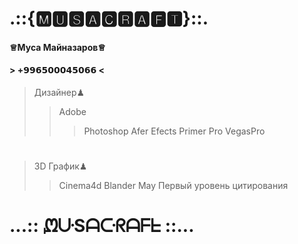 # .::{🅼🆄🆂🅰🅲🆁🅰🅵🆃}::.
#### ♕Муса Майназаров♕
#### > +𝟵𝟵𝟲𝟱𝟬𝟬𝟬𝟰𝟱𝟬𝟲𝟲 < ####
> Дизайнер♟
>> Adobe
>>> Photoshop
>>> Afer Efects
>>> Primer Pro
>>> VegasPro
#
> 3D График♟
>> Cinema4d
>> Blander
>> May
> Первый уровень цитирования
# ...:: ᘻᑘSᗩᑢᖇᗩᖴᖶ ::...
